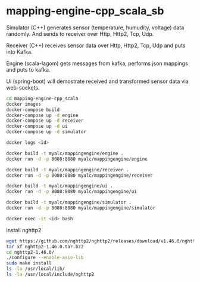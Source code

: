 # mapping-engine-cpp_scala_sb

Simulator (C++) generates sensor (temperature, humudity, voltage) data randomly. And sends to receiver over Http, Http2, Tcp, Udp. 

Receiver (C++) receives sensor data over Http, Http2, Tcp, Udp and puts into Kafka. 

Engine (scala-lagom) gets messages from kafka, performs json mappings and puts to kafka. 

Ui (spring-boot) will demostrate received and transformed sensor data via web-sockets.


```bash
cd mapping-engine-cpp_scala
docker images
docker-compose build
docker-compose up -d engine
docker-compose up -d receiver
docker-compose up -d ui
docker-compose up -d simulator

docker logs <id>
```

```bash
docker build -t myalc/mappingengine/engine .
docker run -d -p 8080:8080 myalc/mappingengine/engine

docker build -t myalc/mappingengine/receiver .
docker run -d -p 8080:8080 myalc/mappingengine/receiver

docker build -t myalc/mappingengine/ui .
docker run -d -p 8080:8080 myalc/mappingengine/ui

docker build -t myalc/mappingengine/simulator .
docker run -d -p 8080:8080 myalc/mappingengine/simulator

docker exec -it <id> bash
```

Install nghttp2
```bash
wget https://github.com/nghttp2/nghttp2/releases/download/v1.46.0/nghttp2-1.46.0.tar.bz2
tar xf nghttp2-1.46.0.tar.bz2
cd nghttp2-1.46.0/
./configure --enable-asio-lib
sudo make install
ls -la /usr/local/lib/
ls -la /usr/local/include/nghttp2
```